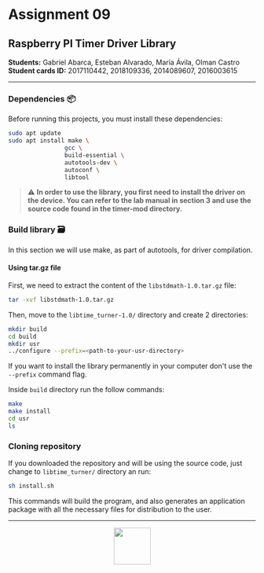 # Assignment 09

## Raspberry PI Timer Driver Library

**Students:** Gabriel Abarca, Esteban Alvarado, María Ávila, Olman Castro
**Student cards ID:** 2017110442, 2018109336, 2014089607, 2016003615
***

### Dependencies 📦

Before running this projects, you must install these dependencies:

```sh
sudo apt update
sudo apt install make \ 
                gcc \
                build-essential \
                autotools-dev \
                autoconf \
                libtool
```

> ⚠️ **In order to use the library, you first need to install the driver on the device. You can refer to the lab manual in section 3 and use the source code found in the timer-mod directory.**

### Build library 🗃

In this section we will use make, as part of autotools, for driver compilation.

#### Using tar.gz file
First, we need to extract the content of the `libstdmath-1.0.tar.gz` file:

```sh
tar -xvf libstdmath-1.0.tar.gz
```

Then, move to the `libtime_turner-1.0/` directory and create 2 directories:

```sh
mkdir build
cd build
mkdir usr
../configure --prefix=<path-to-your-usr-directory>
```

If you want to install the library permanently in your computer don't use the `--prefix` command flag.

Inside `build` directory run the follow commands:

```sh
make
make install
cd usr
ls
```

### Cloning repository

If you downloaded the repository and will be using the source code, just change to `libtime_turner/` directory an run:

```bash
sh install.sh
```

This commands will build the program, and also generates an application package with all the necessary files for distribution to the user.

***

<p align="center">
<img src="https://static.platzi.com/media/achievements/badge-programacion-microcontroladores-pic-c-d3093418-a0e3-4b95-a6c2-77cf06af37f9.png" width="75"/>
</p>
